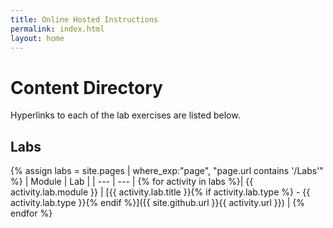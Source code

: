 ```yaml
---
title: Online Hosted Instructions
permalink: index.html
layout: home
---
```


# Content Directory

Hyperlinks to each of the lab exercises are listed below. 

## Labs

{% assign labs = site.pages | where_exp:"page", "page.url contains '/Labs'" %}
| Module | Lab |
| --- | --- | 
{% for activity in labs  %}| {{ activity.lab.module }} | [{{ activity.lab.title }}{% if activity.lab.type %} - {{ activity.lab.type }}{% endif %}]({{ site.github.url }}{{ activity.url }}) |
{% endfor %}



